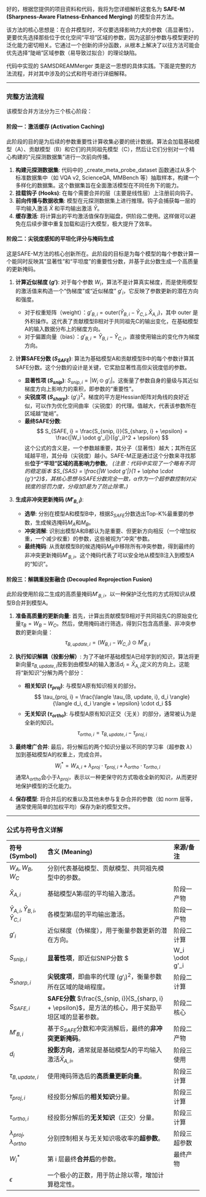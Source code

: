 好的，根据您提供的项目资料和代码，我将为您详细解析这套名为 **SAFE-M (Sharpness-Aware Flatness-Enhanced Merging)** 的模型合并方法。

该方法的核心思想是：在合并模型时，不仅要选择影响力大的参数（高显著性），更要优先选择那些位于优化空间“平坦”区域的参数，因为这部分参数与模型更好的泛化能力密切相关。它通过一个创新的评分函数，从根本上解决了以往方法可能会优先选择“陡峭”区域参数（易导致过拟合）的理论缺陷。

代码中实现的 SAMSDREAMMerger 类是这一思想的具体实践。下面是完整的方法流程，并对其中涉及的公式和符号进行详细解释。

***

### 完整方法流程

该模型合并方法分为三个核心阶段：

#### **阶段一：激活缓存 (Activation Caching)**

此阶段的目的是为后续的参数重要性计算收集必要的统计数据。算法会加载基础模型（A）、贡献模型（B）和它们的共同祖先模型（C），然后让它们分别对一个精心构建的“元探测数据集”进行一次前向传播。

1.  **构建元探测数据集**: 代码中的 _create_meta_probe_dataset 函数通过从多个标准数据集中（如 VQA v2, ScienceQA, MMBench 等）抽取样本，构建一个多样化的数据集。这个数据集旨在全面激活模型在不同任务下的能力。
2.  **挂载钩子 (Hooks)**: 在每个需要合并的层（主要是线性层）上注册前向钩子。
3.  **前向传播与数据收集**: 模型在元探测数据集上进行推理。钩子会捕获每一层的平均输入激活 $\bar{X}$ 和平均输出激活 $\bar{Y}$。
4.  **缓存激活**: 将计算出的平均激活值保存到磁盘，供阶段二使用。这样做可以避免在后续步骤中重复加载和运行大模型，极大提升了效率。

#### **阶段二：尖锐度感知的平坦化评分与掩码生成**

这是SAFE-M方法的核心创新所在。此阶段的目标是为每个模型的每个参数计算一个能同时反映其“显著性”和“平坦度”的重要性分数，并基于此分数生成一个高质量的更新掩码。

1.  **计算近似梯度 ($g'$)**: 对于每个参数 $W_i$，算法不是计算真实梯度，而是使用模型的激活值来构造一个“伪梯度”或“近似梯度” $g'_i$，它反映了参数更新的潜在方向和强度。
    * 对于权重矩阵（weight）：$g'_{B,i} = \text{outer}(\bar{Y}_{B,i} - \bar{Y}_{C,i}, \bar{X}_{A,i})$，其中 outer 是外积操作。这代表了贡献模型B相对于共同祖先C的输出变化，在基础模型A的输入数据分布上的梯度方向。
    * 对于偏置向量（bias）：$g'_{B,i} = \bar{Y}_{B,i} - \bar{Y}_{C,i}$，直接使用输出的变化作为梯度方向。

2.  **计算SAFE分数 ($S_{SAFE}$)**: 算法为基础模型A和贡献模型B中的每个参数计算其SAFE分数。这个分数的设计是关键，它奖励显著性高但尖锐度低的参数。
    * **显著性项 ($S_{snip}$)**: $S_{snip, i} = |W_i \odot g'_i|$。这衡量了参数自身的量级与其近似梯度方向上影响力的乘积，即参数的“重要性”。
    * **尖锐度项 ($S_{sharp}$)**: $(g'_i)^2$。梯度的平方是Hessian矩阵对角线的良好近似，可以作为优化空间曲率（尖锐度）的代理。值越大，代表该参数所在区域越“陡峭”。
    * **最终SAFE分数**:
        $$
        S_{SAFE, i} = \frac{S_{snip, i}}{S_{sharp, i} + \epsilon} = \frac{|W_i \odot g'_i|}{(g'_i)^2 + \epsilon}
        $$
        这个公式的含义是，一个参数越重要，其分子（显著性）越大；其所在区域越平坦，其分母（尖锐度）越小。SAFE-M正是通过这个分数来寻找那些**位于“平坦”区域的高影响力参数**。
        *(注意：代码中实现了一个略有不同的稳定版本 $S_{SAS} = \frac{|W \odot g'|}{1 + \alpha \cdot (g')^2}$，其核心思想与SAFE分数完全一致，$\alpha$作为一个超参数控制对尖锐度的惩罚力度，分母加1是为了防止除零。)*

3.  **生成非冲突更新掩码 ($M'_{B,i}$)**:
    * **选举**: 分别在模型A和模型B中，根据$S_{SAFE}$分数选出Top-K%最重要的参数，生成候选掩码$M_A$和$M_B$。
    * **冲突消解**: 识别出模型A和B都认为是重要、但更新方向相反（一个增加权重，一个减少权重）的参数，这些被视为“冲突”参数。
    * **最终掩码**: 从贡献模型B的候选掩码$M_B$中移除所有冲突参数，得到最终的非冲突更新掩码$M'_{B,i}$。这个掩码代表了可以安全地从模型B注入到模型A的“知识”。

#### **阶段三：解耦重投影融合 (Decoupled Reprojection Fusion)**

此阶段使用阶段二生成的高质量掩码$M'_{B,i}$，以一种保护泛化性的方式将知识从模型B合并到模型A。

1.  **准备高质量的更新向量**: 首先，计算出贡献模型B相对于共同祖先C的原始变化量$\tau_B = W_B - W_C$。然后，使用掩码进行筛选，得到只包含高质量、非冲突参数的更新向量：
    $$
    \tau_{B, update, i} = (W_{B,i} - W_{C,i}) \odot M'_{B,i}
    $$

2.  **执行知识解耦（投影分解）**: 为了不破坏基础模型A已经学到的知识，算法将更新向量$\tau_{B, update, i}$投影到由模型A的输入激活$d_i = \bar{X}_{A,i}$定义的方向上。这能将“新知识”分解为两个部分：
    * **相关知识 ($\tau_{proj}$)**: 与模型A原有知识相关的部分。
        $$
        \tau_{proj, i} = \frac{\langle \tau_{B, update, i}, d_i \rangle}{\langle d_i, d_i \rangle + \epsilon} \cdot d_i
        $$
    * **无关知识 ($\tau_{ortho}$)**: 与模型A原有知识正交（无关）的部分，通常被认为是全新的知识。
        $$
        \tau_{ortho, i} = \tau_{B, update, i} - \tau_{proj, i}
        $$

3.  **最终增广合并**: 最后，将分解后的两个知识分量以不同的学习率（超参数 $\lambda$）加到基础模型A的权重上，完成合并。
    $$
    W_i^* = W_{A,i} + \lambda_{proj} \cdot \tau_{proj, i} + \lambda_{ortho} \cdot \tau_{ortho, i}
    $$
    通常$\lambda_{ortho}$会小于$\lambda_{proj}$，表示以一种更保守的方式吸收全新的知识，从而更好地保护模型的泛化能力。

4.  **保存模型**: 将合并后的权重以及其他未参与复杂合并的参数（如 norm 层等，通常使用简单的加权平均）保存为新的模型文件。

***

### 公式与符号含义详解

| 符号 (Symbol) | 含义 (Meaning) | 来源/备注 |
| :--- | :--- | :--- |
| $W_A, W_B, W_C$ | 分别代表基础模型、贡献模型、共同祖先模型中的参数。 | |
| $\bar{X}_{A,i}$ | 基础模型A第i层的平均输入激活。 | 阶段一产物 |
| $\bar{Y}_{A,i}, \bar{Y}_{B,i}, \bar{Y}_{C,i}$ | 各模型第i层的平均输出激活。 | 阶段一产物 |
| $g'_i$ | 近似梯度（伪梯度），用于衡量参数更新的潜在方向。 | 阶段二计算 |
| $S_{snip, i}$ | **显著性项**，即近似SNIP分数 $|W_i \odot g'_i|$，衡量参数的重要性。 | 阶段二计算 |
| $S_{sharp, i}$ | **尖锐度项**，即曲率的代理 $(g'_i)^2$，衡量参数所在区域的陡峭程度。 | 阶段二计算 |
| $S_{SAFE, i}$ | **SAFE分数** $\frac{S_{snip, i}}{S_{sharp, i} + \epsilon}$，是方法的核心，用于奖励平坦区域的显著参数。 | 阶段二核心 |
| $M'_{B,i}$ | 基于$S_{SAFE}$分数和冲突消解后，最终的**非冲突更新掩码**。 | 阶段二产物 |
| $d_i$ | **投影方向**，通常就是基础模型A的平均输入激活$\bar{X}_{A,i}$。 | 阶段三使用 |
| $\tau_{B, update, i}$ | 使用掩码筛选后的**高质量更新向量**。 | 阶段三计算 |
| $\tau_{proj, i}$ | 经投影分解后的**相关知识**分量。 | 阶段三计算 |
| $\tau_{ortho, i}$ | 经投影分解后的**无关知识**（正交）分量。 | 阶段三计算 |
| $\lambda_{proj}, \lambda_{ortho}$ | 分别控制相关与无关知识吸收率的**超参数**。 | 阶段三超参数 |
| $W_i^*$ | 第 i 层最终**合并后**的参数。 | 最终产物 |
| $\epsilon$ | 一个极小的正数，用于防止除以零，增加计算稳定性。 | |